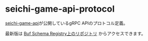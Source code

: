 # seichi-game-api-protocol

[seichi-game-api](https://github.com/GiganticMinecraft/seichi-game-api)が公開しているgRPC APIのプロトコル定義。

最新版は [Buf Schema Registry上のリポジトリ](https://buf.build/gigantic-minecraft/game-data) からアクセスできます。
